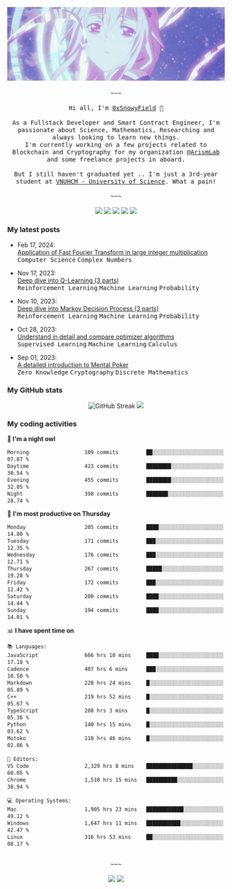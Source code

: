 <div align='center'>
<img src="./assets/banner.gif" alt="Banner" width="1000" />
  <samp>
    </br></br>~~~</br></br>
    Hi all, I'm <a href="https://snowyfield.me/">0xSnowyField</a> 🧸
    </br></br>
    As a Fullstack Developer and Smart Contract Engineer, I'm passionate about Science, Mathematics, Researching and always looking to learn new things.</br> I'm currently working on a few projects related to Blockchain and Cryptography for my organization <a href="https://github.com/ArismLab">@ArismLab</a> and some freelance projects in aboard.
    </br></br>
    But I still haven't graduated yet .. I'm just a 3rd-year student at <a href="https://en.hcmus.edu.vn/">VNUHCM - University of Science</a>. What a pain!
    </br></br>~~~</br></br>
  </samp>
  <a href = "https://wakatime.com/@SnowyField1906" target="_blank"><img src="https://img.shields.io/badge/-Wakatime-000000?style=for-the-badge&logo=wakatime&logoColor=white"></a>
  <a href="https://linkedin.com/in/NHThuan" target="_blank"><img src="https://img.shields.io/badge/-LinkedIn-0A66C2?style=for-the-badge&logo=linkedin&logoColor=white"></a>
  <a href="https://stackoverflow.com/users/17358240/snowyfield" target="_blank"><img src="https://img.shields.io/badge/StackOverflow-F58025?style=for-the-badge&logo=stackoverflow&logoColor=white" target="_blank"></a>
  <a href="https://facebook.com/SnowyField1906" target="_blank"><img src="https://img.shields.io/badge/-Facebook-0A66C2?style=for-the-badge&logo=facebook&logoColor=white"></a>
  <a href="https://x.com/SnowyField1906" target="_blank"><img src="https://img.shields.io/badge/-Twitter-000000?style=for-the-badge&logo=x&logoColor=white"></a>
</div>

### My latest posts

- Feb 17, 2024\: <br/>
  <a href="https://www.snowyfield.me/posts/ung-dung-fast-fourier-transform-trong-phep-nhan-so-nguyen-lon" target="_blank">Application of Fast Fourier Transform in large integer multiplication</a><br/>
  <kbd>Computer Science</kbd> <kbd>Complex Numbers</kbd>
  
- Nov 17, 2023\: <br/>
  <a href="https://www.snowyfield.me/posts/hieu-sau-ve-q-learning-phan-1" target="_blank">Deep dive into Q-Learning (3 parts)</a><br/>
  <kbd>Reinforcement Learning</kbd> <kbd>Machine Learning</kbd> <kbd>Probability</kbd>
  
- Nov 10, 2023\: <br/>
  <a href="https://www.snowyfield.me/posts/hieu-sau-ve-markov-decision-process-phan-1" target="_blank">Deep dive into Markov Decision Process (3 parts)</a><br/>
  <kbd>Reinforcement Learning</kbd> <kbd>Machine Learning</kbd> <kbd>Probability</kbd>
  
- Oct 28, 2023\: <br/>
  <a href="https://www.snowyfield.me/posts/tim-hieu-chi-tiet-va-so-sanh-cac-thuat-toan-optimizer" target="_blank">Understand in detail and compare optimizer algorithms</a><br/>
  <kbd>Supervised Learning</kbd> <kbd>Machine Learning</kbd> <kbd>Calculus</kbd>
  
- Sep 01, 2023\: <br/>
  <a href="https://www.snowyfield.me/posts/gioi-thieu-chi-tiet-ve-bai-toan-mental-poker" target="_blank">A detailed introduction to Mental Poker</a><br/>
  <kbd>Zero Knowledge</kbd> <kbd>Cryptography</kbd> <kbd>Discrete Mathematics</kbd>

### My GitHub stats

<div align="center">
  <img src="https://github-readme-streak-stats.herokuapp.com?user=SnowyFIeld1906&theme=swift&hide_border=true&date_format=M%20j%5B%2C%20Y%5D&card_width=1000" alt="GitHub Streak" />
  <img src='http://github-profile-summary-cards.vercel.app/api/cards/profile-details?username=SnowyFIeld1906&theme=swift' width='1000px'/>
</div>

### My coding activities

<!--START_SECTION:waka-->
**🦉 I'm a night owl** 

```text
Morning                  109 commits         ██░░░░░░░░░░░░░░░░░░░░░░░   07.87 % 
Daytime                  423 commits         ████████░░░░░░░░░░░░░░░░░   30.54 % 
Evening                  455 commits         ████████░░░░░░░░░░░░░░░░░   32.85 % 
Night                    398 commits         ███████░░░░░░░░░░░░░░░░░░   28.74 % 
```
📅 **I'm most productive on Thursday** 

```text
Monday                   205 commits         ████░░░░░░░░░░░░░░░░░░░░░   14.80 % 
Tuesday                  171 commits         ███░░░░░░░░░░░░░░░░░░░░░░   12.35 % 
Wednesday                176 commits         ███░░░░░░░░░░░░░░░░░░░░░░   12.71 % 
Thursday                 267 commits         █████░░░░░░░░░░░░░░░░░░░░   19.28 % 
Friday                   172 commits         ███░░░░░░░░░░░░░░░░░░░░░░   12.42 % 
Saturday                 200 commits         ████░░░░░░░░░░░░░░░░░░░░░   14.44 % 
Sunday                   194 commits         ████░░░░░░░░░░░░░░░░░░░░░   14.01 % 
```


📊 **I have spent time on** 

```text
📚 Languages: 
JavaScript               666 hrs 10 mins     ████░░░░░░░░░░░░░░░░░░░░░   17.18 % 
Cadence                  407 hrs 6 mins      ███░░░░░░░░░░░░░░░░░░░░░░   10.50 % 
Markdown                 228 hrs 24 mins     █░░░░░░░░░░░░░░░░░░░░░░░░   05.89 % 
C++                      219 hrs 52 mins     █░░░░░░░░░░░░░░░░░░░░░░░░   05.67 % 
TypeScript               208 hrs 3 mins      █░░░░░░░░░░░░░░░░░░░░░░░░   05.36 % 
Python                   140 hrs 15 mins     █░░░░░░░░░░░░░░░░░░░░░░░░   03.62 % 
Motoko                   110 hrs 46 mins     █░░░░░░░░░░░░░░░░░░░░░░░░   02.86 % 

📑 Editors: 
VS Code                  2,329 hrs 8 mins    ███████████████░░░░░░░░░░   60.05 % 
Chrome                   1,510 hrs 15 mins   ██████████░░░░░░░░░░░░░░░   38.94 % 

💻 Operating Systems: 
Mac                      1,905 hrs 23 mins   ████████████░░░░░░░░░░░░░   49.12 % 
Windows                  1,647 hrs 11 mins   ███████████░░░░░░░░░░░░░░   42.47 % 
Linux                    316 hrs 53 mins     ██░░░░░░░░░░░░░░░░░░░░░░░   08.17 % 
```

<div align='center'><samp></br>~~~</br></br></samp><img src='http://img.shields.io/badge/3.9%20thousand%20coding%20hours-black?style=for-the-badge' /> <img src='https://img.shields.io/badge/3.6%20million%20lines%20of%20code-black?style=for-the-badge' /></div>


<!--END_SECTION:waka-->
